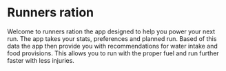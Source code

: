 # Runners ration

Welcome to runners ration the app designed to help you power your next run. The app takes your stats, preferences and planned run. Based of this data the app then provide you with recommendations for water intake and food provisions. This allows you to run with the proper fuel and run further faster with less injuries.


